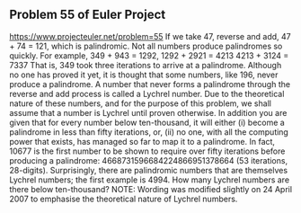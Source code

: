 ## Problem 55 of Euler Project 
https://www.projecteuler.net/problem=55
If we take 47, reverse and add, 47 + 74 = 121, which is palindromic.
Not all numbers produce palindromes so quickly. For example,
349 + 943 = 1292,
1292 + 2921 = 4213
4213 + 3124 = 7337
That is, 349 took three iterations to arrive at a palindrome.
Although no one has proved it yet, it is thought that some numbers, like 196, never produce a palindrome. A number that never forms a palindrome through the reverse and add process is called a Lychrel number. Due to the theoretical nature of these numbers, and for the purpose of this problem, we shall assume that a number is Lychrel until proven otherwise. In addition you are given that for every number below ten-thousand, it will either (i) become a palindrome in less than fifty iterations, or, (ii) no one, with all the computing power that exists, has managed so far to map it to a palindrome. In fact, 10677 is the first number to be shown to require over fifty iterations before producing a palindrome: 4668731596684224866951378664 (53 iterations, 28-digits).
Surprisingly, there are palindromic numbers that are themselves Lychrel numbers; the first example is 4994.
How many Lychrel numbers are there below ten-thousand?
NOTE: Wording was modified slightly on 24 April 2007 to emphasise the theoretical nature of Lychrel numbers.